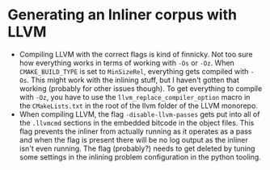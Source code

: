 # Generating an Inliner corpus with LLVM

* Compiling LLVM with the correct flags is kind of finnicky. Not too sure how everything
works in terms of working with `-Os` or `-Oz`. When `CMAKE_BUILD_TYPE` is set to `MinSizeRel`,
everything gets compiled with `-Os`. This might work with the inlining stuff, but I haven't
gotten that working (probably for other issues though). To get everything to compile with
`-Oz`, you have to use the `llvm_replace_compiler_option` macro in the `CMakeLists.txt` in the
root of the llvm folder of the LLVM monorepo.
* When compiling LLVM, the flag `-disable-llvm-passes` gets put into all of the `.llvmcmd`
sections in the embedded bitcode in the object files. This flag prevents the inliner from
actually running as it operates as a pass and when the flag is present there will be no
log output as the inliner isn't even running. The flag (probably?) needs to get deleted
by tuning some settings in the inlining problem configuration in the python tooling.